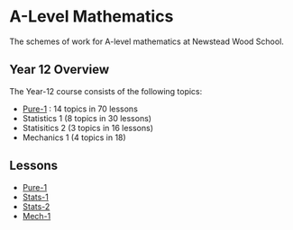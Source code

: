 # A-Level Mathematics

The schemes of work for A-level mathematics at Newstead Wood School.

## Year 12 Overview

The Year-12 course consists of the following topics:

* [Pure-1](https://github.com/DBE001/EULER/tree/main/3_KS_5/A-Level/1_Pure_1) : 14 topics in 70 lessons
* Statistics 1 (8 topics in 30 lessons)
* Statisitics 2 (3 topics in 16 lessons)
* Mechanics 1 (4 topics in 18)

## Lessons

* [Pure-1](https://github.com/DBE001/EULER/tree/main/3_KS_5/A-Level/1_Pure_1)
* [Stats-1](https://github.com/DBE001/EULER/tree/main/3_KS_5/A-Level/3_Stats_1)
* [Stats-2](https://github.com/DBE001/EULER/tree/main/3_KS_5/A-Level/4_Stats_2)
* [Mech-1](https://github.com/DBE001/EULER/tree/main/3_KS_5/A-Level/5_Mech_1)
